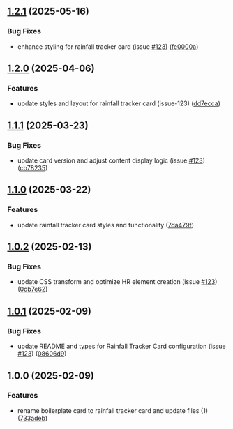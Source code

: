 ## [1.2.1](https://github.com/DidacChaves/rainfall-tracker-card/compare/v1.2.0...v1.2.1) (2025-05-16)

### Bug Fixes

* enhance styling for rainfall tracker card (issue [#123](https://github.com/DidacChaves/rainfall-tracker-card/issues/123)) ([fe0000a](https://github.com/DidacChaves/rainfall-tracker-card/commit/fe0000aadd939f8585e5ec1b3bacd20276301a0b))

## [1.2.0](https://github.com/DidacChaves/rainfall-tracker-card/compare/v1.1.1...v1.2.0) (2025-04-06)

### Features

* update styles and layout for rainfall tracker card (issue-123) ([dd7ecca](https://github.com/DidacChaves/rainfall-tracker-card/commit/dd7eccae72e786242e4ae5e134bd3602538bb876))

## [1.1.1](https://github.com/DidacChaves/rainfall-tracker-card/compare/v1.1.0...v1.1.1) (2025-03-23)

### Bug Fixes

* update card version and adjust content display logic (issue [#123](https://github.com/DidacChaves/rainfall-tracker-card/issues/123)) ([cb78235](https://github.com/DidacChaves/rainfall-tracker-card/commit/cb78235210130051919f18eea00e0bba82a247f9))

## [1.1.0](https://github.com/DidacChaves/rainfall-tracker-card/compare/v1.0.2...v1.1.0) (2025-03-22)

### Features

* update rainfall tracker card styles and functionality ([7da479f](https://github.com/DidacChaves/rainfall-tracker-card/commit/7da479f12f1012a56baed56b4a4d22cd9a6667c7))

## [1.0.2](https://github.com/DidacChaves/rainfall-tracker-card/compare/v1.0.1...v1.0.2) (2025-02-13)

### Bug Fixes

* update CSS transform and optimize HR element creation (issue [#123](https://github.com/DidacChaves/rainfall-tracker-card/issues/123)) ([0db7e62](https://github.com/DidacChaves/rainfall-tracker-card/commit/0db7e62b5ff8fdbc35c4316fe243226071c39577))

## [1.0.1](https://github.com/DidacChaves/rainfall-tracker-card/compare/v1.0.0...v1.0.1) (2025-02-09)

### Bug Fixes

* update README and types for Rainfall Tracker Card configuration (issue [#123](https://github.com/DidacChaves/rainfall-tracker-card/issues/123)) ([08606d9](https://github.com/DidacChaves/rainfall-tracker-card/commit/08606d9bc5aabb2d46f25fb1fe47ded047bf4506))

## 1.0.0 (2025-02-09)

### Features

* rename boilerplate card to rainfall tracker card and update files (1) ([733adeb](https://github.com/DidacChaves/rainfall-tracker-card/commit/733adebeb164a228eb013f07da85bc911e97fc41))
